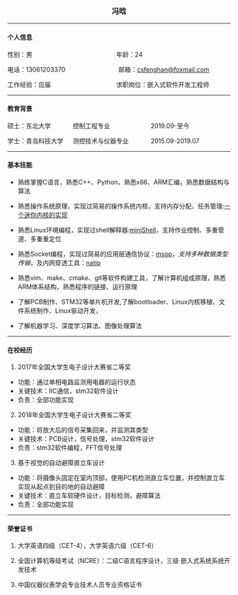 <center>
	<h3>冯晗</h3>
</center>

---

#### 个人信息

性别：男 &emsp;&emsp;&emsp;&emsp;&emsp;&emsp;&emsp;&emsp;&emsp;&emsp;&emsp;&emsp;&emsp; 年龄：24

电话：13061203370 &emsp;&emsp;&emsp;&emsp;&emsp;&emsp;&emsp;&emsp; 邮箱：csfenghan@foxmail.com

工作经验：应届 &emsp;&emsp;&emsp;&emsp;&emsp;&emsp;&emsp;&emsp;&emsp;&emsp; 求职岗位：嵌入式软件开发工程师

---

#### 教育背景

硕士：东北大学 &emsp; &emsp;&emsp;控制工程专业 &emsp;&emsp;&emsp;&emsp;&emsp;&emsp; 2019.09-至今

学士：青岛科技大学 &emsp; 测控技术与仪器专业 &emsp;&emsp;&emsp; 2015.09-2019.07

---

#### 基本技能

+ 熟练掌握C语言，熟悉C++、Python，熟悉x86、ARM汇编，熟悉数据结构与算法

+ 熟悉操作系统原理，实现过简易的操作系统内核，支持内存分配、任务管理:[一个迷你内核的实现](https://github.com/csfenghan/fh_os)

+ 熟悉Linux环境编程，实现过shell解释器:[miniShell](https://github.com/csfenghan/miniShell)，支持作业控制、多重管道、多重重定位

+ 熟悉Socket编程，实现过简易的应用层通信协议：[msop](https://github.com/csfenghan/msop)，*支持多种数据类型传输*，及内网穿透工具：[natip](https://github.com/csfenghan/natip)

+ 熟悉vim、make、cmake、git等软件构建工具，了解计算机组成原理，熟悉ARM体系结构，熟悉程序的链接、运行原理

+ 了解PCB制作、STM32等单片机开发,了解bootloader、Linux内核移植、文件系统制作、Linux驱动开发，

+ 了解机器学习、深度学习算法、图像处理算法

---

#### 在校经历

1. 2017年全国大学生电子设计大赛省二等奖
 + 功能：通过单相电路监测用电器的运行状态
 + 关键技术：IIC通信，stm32软件设计
 + 负责：全部功能实现

2. 2018年全国大学生电子设计大赛省二等奖
 + 功能：将放大后的信号采集回来，并监测其类型
 + 关键技术：PCB设计，信号处理，stm32软件设计
 + 负责：stm32软件编程，FFT信号处理

3. 基于视觉的自动避障直立车设计
 + 功能：将摄像头固定在室内顶部，使用PC机检测直立车位置，并控制直立车实现从起点到目的地的自动避障
 + 关键技术：直立车软硬件设计，目标检测，避障算法
 + 负责：全部功能实现

---

#### 荣誉证书

1. 大学英语四级（CET-4），大学英语六级（CET-6）

2. 全国计算机等级考试（NCRE）：二级C语言程序设计，三级 嵌入式系统系统开发技术

3. 中国仪器仪表学会专业技术人员专业资格证书

